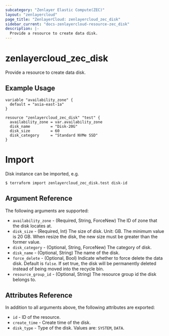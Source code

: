 ```yaml
---
subcategory: "Zenlayer Elastic Compute(ZEC)"
layout: "zenlayercloud"
page_title: "ZenlayerCloud: zenlayercloud_zec_disk"
sidebar_current: "docs-zenlayercloud-resource-zec_disk"
description: |-
  Provide a resource to create data disk.
---
```


# zenlayercloud_zec_disk

Provide a resource to create data disk.

## Example Usage

```hcl
variable "availability_zone" {
  default = "asia-east-1a"
}

resource "zenlayercloud_zec_disk" "test" {
  availability_zone = var.availability_zone
  disk_name         = "Disk-20G"
  disk_size         = 60
  disk_category     = "Standard NVMe SSD"
}
```

# Import

Disk instance can be imported, e.g.

```hcl
$ terraform import zenlayercloud_zec_disk.test disk-id
```

## Argument Reference

The following arguments are supported:

* `availability_zone` - (Required, String, ForceNew) The ID of zone that the disk locates at.
* `disk_size` - (Required, Int) The size of disk. Unit: GB. The minimum value is 20 GB. When resize the disk, the new size must be greater than the former value.
* `disk_category` - (Optional, String, ForceNew) The category of disk.
* `disk_name` - (Optional, String) The name of the disk.
* `force_delete` - (Optional, Bool) Indicate whether to force delete the data disk. Default is `false`. If set true, the disk will be permanently deleted instead of being moved into the recycle bin.
* `resource_group_id` - (Optional, String) The resource group id the disk belongs to.

## Attributes Reference

In addition to all arguments above, the following attributes are exported:

* `id` - ID of the resource.
* `create_time` - Create time of the disk.
* `disk_type` - Type of the disk. Values are: `SYSTEM`, `DATA`.


